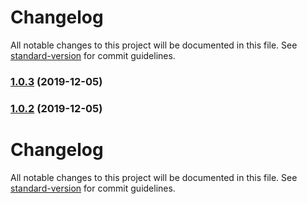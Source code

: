 # Changelog

All notable changes to this project will be documented in this file. See [standard-version](https://github.com/conventional-changelog/standard-version) for commit guidelines.

### [1.0.3](https://github.com/variateapp/variate-config/compare/v1.0.2...v1.0.3) (2019-12-05)

### [1.0.2](https://github.com/variateapp/variate-config/compare/v1.0.1...v1.0.2) (2019-12-05)

# Changelog

All notable changes to this project will be documented in this file. See [standard-version](https://github.com/conventional-changelog/standard-version) for commit guidelines.
